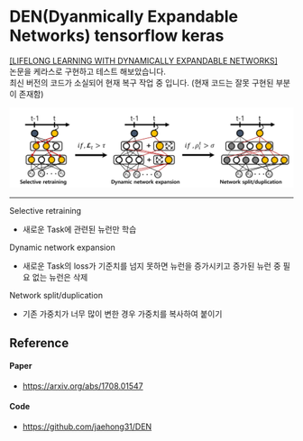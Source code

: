 # DEN(Dyanmically Expandable Networks) tensorflow keras

[[LIFELONG LEARNING WITH DYNAMICALLY EXPANDABLE NETWORKS]](https://arxiv.org/abs/1708.01547)   
논문을 케라스로 구현하고 테스트 해보았습니다.   
최신 버전의 코드가 소실되어 현재 복구 작업 중 입니다. (현재 코드는 잘못 구현된 부분이 존재함)   


<p align="center">
<img src="./readme/Den_model.png" alt="Den_model" style="width:800px;"/>
</p>   

---
Selective retraining   
* 새로운 Task에 관련된 뉴런만 학습   

Dynamic network expansion   
* 새로운 Task의 loss가 기준치를 넘지 못하면 뉴런을 증가시키고 증가된 뉴런 중 필요 없는 뉴런은 삭제  

Network split/duplication   
* 기존 가중치가 너무 많이 변한 경우 가중치를 복사하여 붙이기   

## Reference
#### Paper
* https://arxiv.org/abs/1708.01547
#### Code
* https://github.com/jaehong31/DEN
